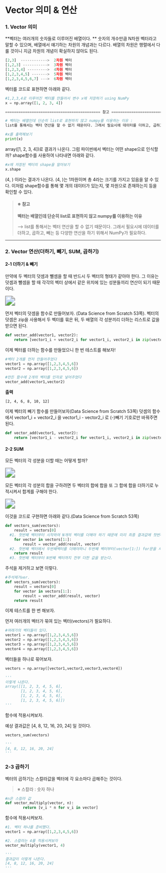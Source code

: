 # Vector 의미 & 연산

### 1. Vector 의미

**벡터는 여러개의 숫자들로 이루어진 배열이다. **
숫자의 개수만큼 N차원 벡터라고 말할 수 있으며, 배열에서 얘기하는 차원의 개념과는 다르다.                                                   배열의 차원은 행렬에서 다룰 것이니 지금 차원의 개념이 확실하지 않아도 된다.

```python
[2,3]  ------------>  2차원 벡터
[1,2,3] ----------->  3차원 벡터
[1,2,3,4] --------->  4차원 벡터
[1,2,3,4,5] ------->  5차원 벡터
[1,2,3,4,5,6,7] --->  6차원 벡터
```

벡터를 코드로 표현하면 아래와 같다.

```python
#1,2,3,4로 이루어진 벡터를 만들어서 변수 x에 저장하기 using NumPy
x = np.array([1, 2, 3, 4])

=========================================== 참고 ============================================

# 벡터는 배열인데 단순히 list로 표현하지 않고 numpy를 이용하는 이유 :
list를 통해서는 벡터 연산을 할 수 없기 때문이다. 그래서 필요시에 데이터를 더하고, 곱하고, 빼는 등 다양한 연산을 하기 위해서 NumPy가 필요하다.
```

```python
#x를 출력해보기
print(x)
```

array([1, 2, 3, 4])로 결과가 나온다. 																																		그럼 파이썬에서 벡터는 어떤 shape으로 인식할까? shape함수를 사용하여 나타내면 아래와 같다.

```python
#x에 저장된 벡터의 shape을 알아보기
x.shape
```

(4,  ) 이라는 결과가 나온다. (4,  )는 1차원이며 총 4라는 크기를 가지고 있음을 알 수 있다. 이처럼 shape함수를 통해 몇 개의 데이터가 있는지, 몇 차원으로 존재하는지 등을 확인할 수 있다.

> #### ※ 참고
>
> **벡터는 배열인데 단순히 list로 표현하지 않고 numpy를 이용하는 이유**
>
> --> list를 통해서는 벡터 연산을 할 수 없기 때문이다. 그래서 필요시에 데이터를 더하고, 곱하고, 빼는 등 다양한 연산을 하기 위해서 NumPy가 필요하다.

------

### 2. Vector 연산(더하기, 빼기, SUM, 곱하기)

#### 2-1 더하기 & 빼기

만약에 두 벡터의 덧셈과 뺄셈을 할 때 반드시 두 벡터의 형태가 같아야 한다. 그 이유는 덧셈과 뺄셈을 할 때 각각의 벡터 상에서 같은 위치에 있는 성분들끼리 연산이 되기 때문이다. 

<img src="/Users/youngjunyoon/Desktop/Github/img/스크린샷 2020-02-01 오후 11.31.12.png" style="zoom:200%;" />

먼저 벡터의 덧셈을 함수로 만들어보자. (Data Science from Scratch 53쪽). 																		      벡터의 덧셈은 zip을 사용해서 두 벡터를 묶은 뒤, 두 배열의 각 성분끼리 더하는 리스트로 값을 받으면 된다.

```python
def vector_add(vector1, vector2): 
    return [vector1_i + vector2_i for vector1_i, vector2_i in zip(vector1,vector2)]
```

이제 벡터를 더하는 함수를 만들었으니 한 번 테스트를 해보자!

```python
#벡터 2개를 먼저 만들어주었다
vector1 = np.array([1,2,3,4,5,6])
vector2 = np.array([1,2,3,4,5,6])
```

```python
#만든 함수에 2개의 벡터를 인자로 넣어주었다
vector_add(vector1,vector2) 
```

**출력**

```
[2, 4, 6, 8, 10, 12]
```



이제 벡터의 빼기 함수를 만들어보자(Data Science from Scratch 53쪽)																				덧셈의 함수에서 vector1_i + vector2_i 을 vector1_i - vector2_i 로 (-)빼기 기호로만 바꿔주면 된다.

```python
def vector_add(vector1, vector2): 
    return [vector1_i - vector2_i for vector1_i, vector2_i in zip(vector1,vector2)]
```



#### 2-2 SUM

모든 벡터의 각 성분을 더할 때는 어떻게 할까? 

<img src="/Users/youngjunyoon/Desktop/Github/img/스크린샷 2020-02-02 오전 2.41.25.png" style="zoom:200%;" />



모든 벡터의 각 성분의 합을 구하려면 두 벡터의 합에 합을 또 그 합에 합을 더하기로 누적시켜서 합계를 구해야 한다.

<img src="/Users/youngjunyoon/Desktop/Github/img/스크린샷 2020-02-02 오전 2.41.20.png" style="zoom:200%;" />



이것을 코드로 구현하면 아래와 같다.(Data Science from Scratch 53쪽)

```	python
def vectors_sum(vectors):
    result = vectors[0] 
  #1. 첫번째 벡터부터 시작하여 N개의 벡터를 더해야 하기 때문에 미리 최종 결과값에 첫번째 벡터를 입력하였다.
    for vector in vectors[1:]: 
        result = vector_add(result, vector)
  #2. 첫번째 벡터에서 두번째벡터를 더해야하니 두번째 벡터부터(vector[1:]) for문을 시작해야한다. 
    return result
  #3. 첫번째 벡터부터 N번째 벡터까지 전부 더한 값을 받는다.   
```

주석을 제거하고 보면 이렇다.

```python
#주석제거ver.
def vectors_sum(vectors):
    result = vectors[0] 
    for vector in vectors[1:]: 
        result = vector_add(result, vector)
    return result
```



이제 테스트를 한 번 해보자.

먼저 여러개의 벡터가 묶여 있는 벡터(vectors)가 필요하다. 

```python
#여래가의 벡터들이 있다.
vector1 = np.array([1,2,3,4,5,6])
vector2 = np.array([1,2,3,4,5,6])
vector3 = np.array([1,2,3,4,5,6])
vector4 = np.array([1,2,3,4,5,6])
```

벡터들을 하나로 묶어보자.

```python
vectors = np.array([vector1,vector2,vector3,vector4])

'''
이렇게 나온다.
array([[1, 2, 3, 4, 5, 6],
       [1, 2, 3, 4, 5, 6],
       [1, 2, 3, 4, 5, 6],
       [1, 2, 3, 4, 5, 6]])
'''
```

함수에 적용시켜보자.

예상 결과값은 [4, 8, 12, 16, 20, 24] 일 것이다.

```python
vectors_sum(vectors)

'''
[4, 8, 12, 16, 20, 24]
'''
```



### 2-3 곱하기

벡터의 곱하기는 스칼라값을 벡터에 각 요소마다 곱해주는 것이다.

> ※ 스칼라 : 숫자 하나 

```python
#n은 스칼라 값
def vector_multiply(vector, n):
		return [v_i * n for v_i in vector]
```

함수에 적용시켜보자.

```python
#1. 벡터 하나를 준비했다.
vector1 = np.array([1,2,3,4,5,6])
```

```python
#2. 스칼라는 4를 적용시켜보자
vector_multiply(vector1, 4)

'''
결과값이 이렇게 나온다.
[4, 8, 12, 16, 20, 24]
'''
```